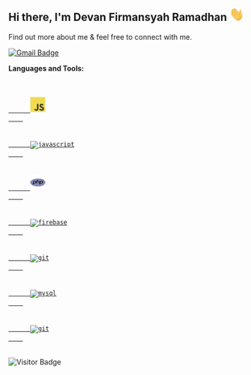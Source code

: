 ## Hi there, I'm Devan Firmansyah Ramadhan <img src="assets/hi.gif" width="29px">

Find out more about me & feel free to connect with me.

[![Gmail Badge](https://img.shields.io/badge/-devanramadhan92@gmail.com-c14438?style=flat&logo=Gmail&logoColor=white&link=mailto:devanramadhan92@gmail.com)](mailto:devanramadhan92@gmail.com) <p>
  <strong>Languages and Tools:</strong>
</p>
<p>
  <code>
    <a href="https://developer.mozilla.org/en-US/docs/Web/JavaScript" target="_blank" rel="noreferrer">
      <img height="30" class="mb-4 mr-4 h-6 w-6 sm:h-10 sm:w-10" src="https://raw.githubusercontent.com/devicons/devicon/master/icons/javascript/javascript-original.svg" alt="javascript">
    </a>
  </code>
  <code>
    <a href="https://expressjs.com/" target="_blank" rel="noreferrer">
      <img height="30" class="mb-4 mr-4 h-6 w-6 sm:h-10 sm:w-10" src="https://buttercms.com/static/images/tech_banners/ExpressJS.png" alt="javascript">
    </a>
  </code>
  <code>
    <a href="https://www.php.net" target="_blank" rel="noreferrer">
      <img height="30" class="mb-4 mr-4 h-6 w-6 sm:h-10 sm:w-10" src="https://raw.githubusercontent.com/github/explore/80688e429a7d4ef2fca1e82350fe8e3517d3494d/topics/php/php.png" alt="php">
    </a>
  </code>
  <code>
    <a href="https://firebase.google.com/" target="_blank" rel="noreferrer">
      <img height="30" class="mb-4 mr-4 h-6 w-6 sm:h-10 sm:w-10" src="https://www.vectorlogo.zone/logos/firebase/firebase-icon.svg" alt="firebase">
    </a>
  </code>
  <code>
    <a href="https://git-scm.com/" target="_blank" rel="noreferrer">
      <img height="30" class="mb-4 mr-4 h-6 w-6 sm:h-10 sm:w-10" src="https://www.vectorlogo.zone/logos/git-scm/git-scm-icon.svg" alt="git">
    </a>
  </code>
  <code>
    <a href="https://www.mysql.com/" target="_blank" rel="noreferrer">
      <img height="30" class="mb-4 mr-4 h-6 w-6 sm:h-10 sm:w-10" src="https://upload.wikimedia.org/wikipedia/id/thumb/a/a9/MySQL.png/300px-MySQL.png" alt="mysql">
    </a>
  </code>
  <code>
    <a href="https://www.figma.com/" target="_blank" rel="noreferrer">
      <img height="30" class="mb-4 mr-4 h-6 w-6 sm:h-10 sm:w-10" src="https://upload.wikimedia.org/wikipedia/commons/thumb/3/33/Figma-logo.svg/800px-Figma-logo.svg.png" alt="git">
    </a>
  </code>
</p>

![Visitor Badge](https://visitor-badge.laobi.icu/badge?page_id=githubdev99)
